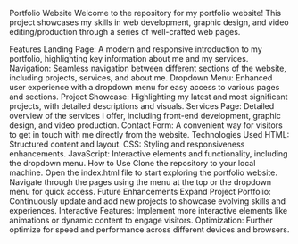 Portfolio Website
Welcome to the repository for my portfolio website! This project showcases my skills in web development, graphic design, and video editing/production through a series of well-crafted web pages.

Features
Landing Page: A modern and responsive introduction to my portfolio, highlighting key information about me and my services.
Navigation: Seamless navigation between different sections of the website, including projects, services, and about me.
Dropdown Menu: Enhanced user experience with a dropdown menu for easy access to various pages and sections.
Project Showcase: Highlighting my latest and most significant projects, with detailed descriptions and visuals.
Services Page: Detailed overview of the services I offer, including front-end development, graphic design, and video production.
Contact Form: A convenient way for visitors to get in touch with me directly from the website.
Technologies Used
HTML: Structured content and layout.
CSS: Styling and responsiveness enhancements.
JavaScript: Interactive elements and functionality, including the dropdown menu.
How to Use
Clone the repository to your local machine.
Open the index.html file to start exploring the portfolio website.
Navigate through the pages using the menu at the top or the dropdown menu for quick access.
Future Enhancements
Expand Project Portfolio: Continuously update and add new projects to showcase evolving skills and experiences.
Interactive Features: Implement more interactive elements like animations or dynamic content to engage visitors.
Optimization: Further optimize for speed and performance across different devices and browsers.
